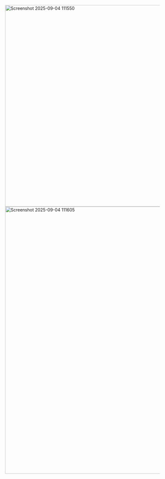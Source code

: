 <img width="1316" height="657" alt="Screenshot 2025-09-04 111550" src="https://github.com/user-attachments/assets/f89b4939-03f0-4c41-9698-effd2e2ce996" />

<img width="1280" height="871" alt="Screenshot 2025-09-04 111605" src="https://github.com/user-attachments/assets/a28b2262-1a2c-435b-8ce9-2f7c1f5ad26e" />
